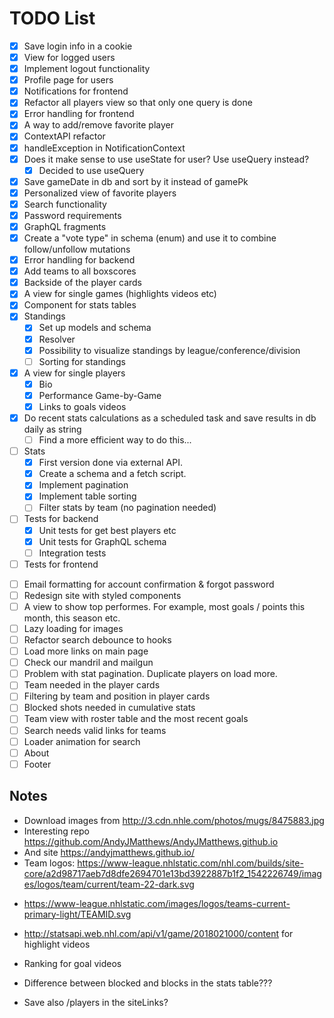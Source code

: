 # TODO List

- [x] Save login info in a cookie
- [x] View for logged users
- [x] Implement logout functionality
- [x] Profile page for users
- [x] Notifications for frontend
- [x] Refactor all players view so that only one query is done
- [x] Error handling for frontend
- [x] A way to add/remove favorite player
- [x] ContextAPI refactor
- [x] handleException in NotificationContext
- [x] Does it make sense to use useState for user? Use useQuery instead?
  - [x] Decided to use useQuery
- [x] Save gameDate in db and sort by it instead of gamePk
- [x] Personalized view of favorite players
- [x] Search functionality
- [x] Password requirements
- [x] GraphQL fragments
- [x] Create a "vote type" in schema (enum) and use it to combine follow/unfollow mutations
- [x] Error handling for backend
- [x] Add teams to all boxscores
- [x] Backside of the player cards
- [x] A view for single games (highlights videos etc)
- [x] Component for stats tables
- [x] Standings
  - [x] Set up models and schema
  - [x] Resolver
  - [x] Possibility to visualize standings by league/conference/division
  - [ ] Sorting for standings
- [x] A view for single players
  - [x] Bio
  - [x] Performance Game-by-Game
  - [x] Links to goals videos
- [x] Do recent stats calculations as a scheduled task and save results in db daily as string
  - [ ] Find a more efficient way to do this...
- [ ] Stats
  - [x] First version done via external API.
  - [x] Create a schema and a fetch script.
  - [x] Implement pagination
  - [x] Implement table sorting
  - [ ] Filter stats by team (no pagination needed)
- [ ] Tests for backend
  - [x] Unit tests for get best players etc
  - [x] Unit tests for GraphQL schema
  - [ ] Integration tests
- [ ] Tests for frontend

* [ ] Email formatting for account confirmation & forgot password
* [ ] Redesign site with styled components
* [ ] A view to show top performes. For example, most goals / points this month, this season etc.
* [ ] Lazy loading for images
* [ ] Refactor search debounce to hooks
* [ ] Load more links on main page
* [ ] Check our mandril and mailgun
* [ ] Problem with stat pagination. Duplicate players on load more.
* [ ] Team needed in the player cards
* [ ] Filtering by team and position in player cards
* [ ] Blocked shots needed in cumulative stats
* [ ] Team view with roster table and the most recent goals
* [ ] Search needs valid links for teams
* [ ] Loader animation for search
* [ ] About
* [ ] Footer

## Notes

- Download images from http://3.cdn.nhle.com/photos/mugs/8475883.jpg
- Interesting repo https://github.com/AndyJMatthews/AndyJMatthews.github.io
- And site https://andyjmatthews.github.io/
- Team logos: https://www-league.nhlstatic.com/nhl.com/builds/site-core/a2d98717aeb7d8dfe2694701e13bd3922887b1f2_1542226749/images/logos/team/current/team-22-dark.svg

* https://www-league.nhlstatic.com/images/logos/teams-current-primary-light/TEAMID.svg

- http://statsapi.web.nhl.com/api/v1/game/2018021000/content for highlight videos

- Ranking for goal videos

- Difference between blocked and blocks in the stats table???

- Save also /players in the siteLinks?
